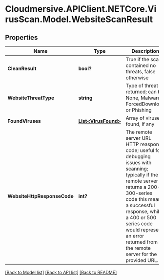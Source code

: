 # Cloudmersive.APIClient.NETCore.VirusScan.Model.WebsiteScanResult
## Properties

Name | Type | Description | Notes
------------ | ------------- | ------------- | -------------
**CleanResult** | **bool?** | True if the scan contained no threats, false otherwise | [optional] 
**WebsiteThreatType** | **string** | Type of threat returned; can be None, Malware, ForcedDownload or Phishing | [optional] 
**FoundViruses** | [**List&lt;VirusFound&gt;**](VirusFound.md) | Array of viruses found, if any | [optional] 
**WebsiteHttpResponseCode** | **int?** | The remote server URL HTTP reasponse code; useful for debugging issues with scanning; typically if the remote server returns a 200 or 300-series code this means a successful response, while a 400 or 500 series code would represent an error returned from the remote server for the provided URL. | [optional] 

[[Back to Model list]](../README.md#documentation-for-models) [[Back to API list]](../README.md#documentation-for-api-endpoints) [[Back to README]](../README.md)

